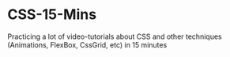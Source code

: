 # CSS-15-Mins
Practicing a lot of video-tutorials about CSS and other techniques (Animations, FlexBox, CssGrid, etc) in 15 minutes
